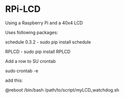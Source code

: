 # RPi-LCD
Using a Raspberry Pi and a 40x4 LCD


Uses following packages:

schedule 0.3.2 - sudo pip install schedule

RPLCD - sudo pip install RPLCD

Add a row to SU crontab

sudo crontab -e

add this:

@reboot /bin/bash /path/to/script/myLCD_watchdog.sh

